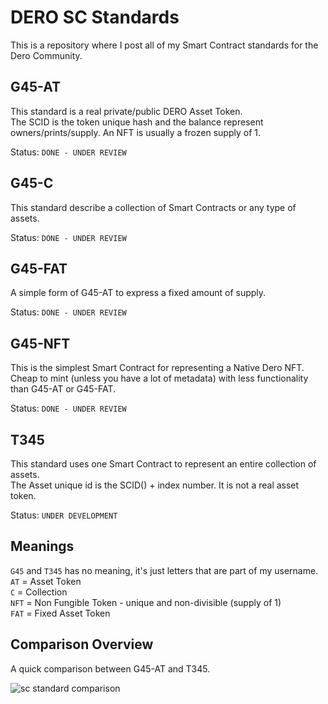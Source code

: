 # DERO SC Standards

This is a repository where I post all of my Smart Contract standards for the Dero Community.  

## G45-AT

This standard is a real private/public DERO Asset Token.  
The SCID is the token unique hash and the balance represent owners/prints/supply. An NFT is usually a frozen supply of 1.  

Status: `DONE - UNDER REVIEW`  

## G45-C

This standard describe a collection of Smart Contracts or any type of assets.  

Status: `DONE - UNDER REVIEW`  

## G45-FAT

A simple form of G45-AT to express a fixed amount of supply.  

Status: `DONE - UNDER REVIEW`  

## G45-NFT

This is the simplest Smart Contract for representing a Native Dero NFT.  
Cheap to mint (unless you have a lot of metadata) with less functionality than G45-AT or G45-FAT.  

Status: `DONE - UNDER REVIEW`  

## T345

This standard uses one Smart Contract to represent an entire collection of assets.  
The Asset unique id is the SCID() + index number. It is not a real asset token.  

Status: `UNDER DEVELOPMENT`  

## Meanings

`G45` and `T345` has no meaning, it's just letters that are part of my username.  
`AT` = Asset Token  
`C` = Collection  
`NFT` = Non Fungible Token - unique and non-divisible (supply of 1)  
`FAT` = Fixed Asset Token  

## Comparison Overview

A quick comparison between G45-AT and T345.  

![sc standard comparison](https://github.com/g45t345rt/DERO-SC-Standards/blob/master/sc_comparison.png?raw=true)
